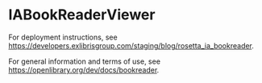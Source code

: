 IABookReaderViewer
============
For deployment instructions, see https://developers.exlibrisgroup.com/staging/blog/rosetta_ia_bookreader.

For general information and terms of use, see https://openlibrary.org/dev/docs/bookreader.
